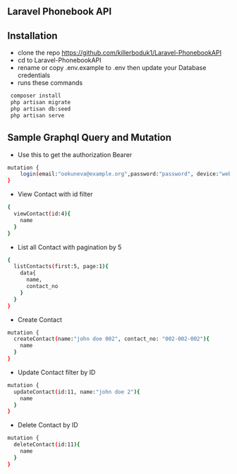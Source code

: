 ## Laravel Phonebook API

## Installation

- clone the repo https://github.com/killerboduk1/Laravel-PhonebookAPI
- cd to Laravel-PhonebookAPI
- rename or copy .env.example to .env then update your Database credentials
- runs these commands

```bash
 composer install
 php artisan migrate
 php artisan db:seed
 php artisan serve
```


## Sample Graphql Query and Mutation

- Use this to get the authorization Bearer 
```bash
mutation {
    login(email:"ookuneva@example.org",password:"password", device:"web")
}
```

-  View Contact with id filter
```bash
{
  viewContact(id:4){
    name
  }
}
```

-  List all Contact with pagination by 5
```bash
{
  listContacts(first:5, page:1){
    data{
      name,
      contact_no
    }
  }
}
```

-  Create Contact
```bash
mutation {
  createContact(name:"john doe 002", contact_no: "002-002-002"){
    name
  }
}
```

-  Update Contact filter by ID
```bash
mutation {
  updateContact(id:11, name:"john doe 2"){
    name
  }
}
```

-  Delete Contact by ID
```bash
mutation {
  deleteContact(id:11){
    name
  }
}
```
